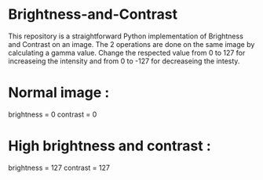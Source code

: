 # Brightness-and-Contrast


This repository is a straightforward Python implementation of Brightness and Contrast on an image. The 2 operations are done on the same image by calculating a gamma value. 
Change the respected value from 0 to 127 for increaseing the intensity and from 0 to -127 for decreaseing the intesty. 

# Normal image :

brightness = 0
contrast = 0

# High brightness and contrast : 

brightness = 127
contrast = 127

